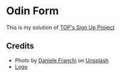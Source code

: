 # Odin Form
This is my solution of [TOP's Sign Up Project](https://www.theodinproject.com/lessons/node-path-intermediate-html-and-css-sign-up-form)

## Credits
- Photo by [Daniele Franchi](https://unsplash.com/@daniele_franchi) on [Unsplash](https://unsplash.com/photos/MyIAmcOYxTI)
- [Logo](https://www.flaticon.com/free-icon/mountain_9638575)